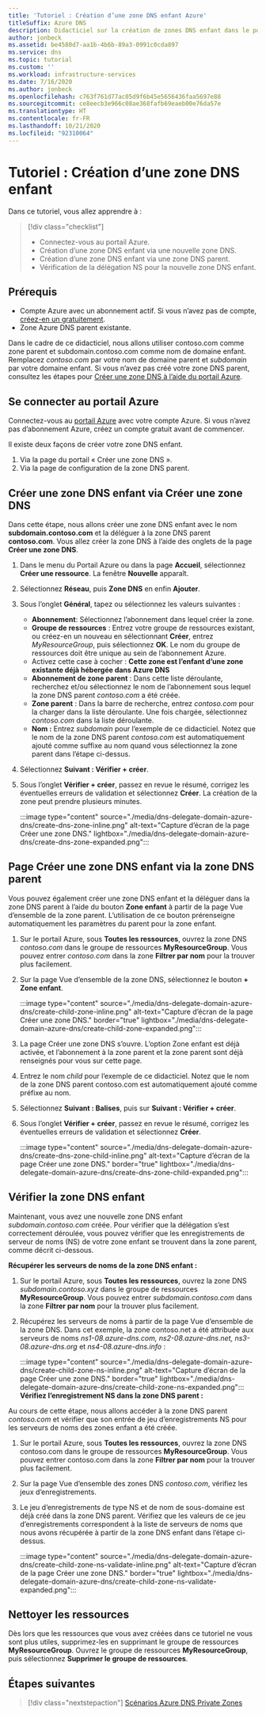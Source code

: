 ```yaml
---
title: 'Tutoriel : Création d’une zone DNS enfant Azure'
titleSuffix: Azure DNS
description: Didacticiel sur la création de zones DNS enfant dans le portail Azure.
author: jonbeck
ms.assetid: be4580d7-aa1b-4b6b-89a3-0991c0cda897
ms.service: dns
ms.topic: tutorial
ms.custom: ''
ms.workload: infrastructure-services
ms.date: 7/16/2020
ms.author: jonbeck
ms.openlocfilehash: c763f761d77ac05d9f6b45e5656436faa5697e88
ms.sourcegitcommit: ce8eecb3e966c08ae368fafb69eaeb00e76da57e
ms.translationtype: HT
ms.contentlocale: fr-FR
ms.lasthandoff: 10/21/2020
ms.locfileid: "92310064"
---
```

# <a name="tutorial-creating-a-new-child-dns-zone"></a>Tutoriel : Création d’une zone DNS enfant

Dans ce tutoriel, vous allez apprendre à : 

> [!div class="checklist"]
> * Connectez-vous au portail Azure.
> * Création d’une zone DNS enfant via une nouvelle zone DNS.
> * Création d’une zone DNS enfant via une zone DNS parent.
> * Vérification de la délégation NS pour la nouvelle zone DNS enfant.



## <a name="prerequisites"></a>Prérequis

* Compte Azure avec un abonnement actif.  Si vous n’avez pas de compte, [créez-en un gratuitement](https://azure.microsoft.com/free/?WT.mc_id=A261C142F).
* Zone Azure DNS parent existante.  

Dans le cadre de ce didacticiel, nous allons utiliser contoso.com comme zone parent et subdomain.contoso.com comme nom de domaine enfant.  Remplacez *contoso.com* par votre nom de domaine parent et *subdomain* par votre domaine enfant.  Si vous n’avez pas créé votre zone DNS parent, consultez les étapes pour [Créer une zone DNS à l’aide du portail Azure](https://docs.microsoft.com/azure/dns/dns-getstarted-portal#create-a-dns-zone). 


## <a name="sign-in-to-azure-portal"></a>Se connecter au portail Azure

Connectez-vous au [portail Azure](https://portal.azure.com/) avec votre compte Azure.
Si vous n’avez pas d’abonnement Azure, créez un compte gratuit avant de commencer.

Il existe deux façons de créer votre zone DNS enfant.
1.  Via la page du portail « Créer une zone DNS ».
1.  Via la page de configuration de la zone DNS parent.


## <a name="create-child-dns-zone-via-create-dns-zone"></a>Créer une zone DNS enfant via Créer une zone DNS

Dans cette étape, nous allons créer une zone DNS enfant avec le nom **subdomain.contoso.com** et la déléguer à la zone DNS parent **contoso.com**. Vous allez créer la zone DNS à l’aide des onglets de la page **Créer une zone DNS**.
1.  Dans le menu du Portail Azure ou dans la page **Accueil**, sélectionnez **Créer une ressource**. La fenêtre **Nouvelle** apparaît.
1.  Sélectionnez **Réseau**, puis **Zone DNS** en enfin **Ajouter**.

1.  Sous l’onglet **Général**, tapez ou sélectionnez les valeurs suivantes :
    * **Abonnement**: Sélectionnez l’abonnement dans lequel créer la zone.
    * **Groupe de ressources** : Entrez votre groupe de ressources existant, ou créez-en un nouveau en sélectionnant **Créer**, entrez *MyResourceGroup*, puis sélectionnez **OK**. Le nom du groupe de ressources doit être unique au sein de l’abonnement Azure.
    * Activez cette case à cocher : **Cette zone est l’enfant d’une zone existante déjà hébergée dans Azure DNS**
    * **Abonnement de zone parent** : Dans cette liste déroulante, recherchez et/ou sélectionnez le nom de l’abonnement sous lequel la zone DNS parent *contoso.com* a été créée.
    * **Zone parent** : Dans la barre de recherche, entrez *contoso.com* pour la charger dans la liste déroulante. Une fois chargée, sélectionnez *contoso.com* dans la liste déroulante.
    * **Nom :** Entrez *subdomain* pour l’exemple de ce didacticiel. Notez que le nom de la zone DNS parent *contoso.com* est automatiquement ajouté comme suffixe au nom quand vous sélectionnez la zone parent dans l’étape ci-dessus.

1. Sélectionnez **Suivant : Vérifier + créer**.
1. Sous l’onglet **Vérifier + créer**, passez en revue le résumé, corrigez les éventuelles erreurs de validation et sélectionnez **Créer**.
La création de la zone peut prendre plusieurs minutes.

 
    :::image type="content" source="./media/dns-delegate-domain-azure-dns/create-dns-zone-inline.png" alt-text="Capture d’écran de la page Créer une zone DNS." lightbox="./media/dns-delegate-domain-azure-dns/create-dns-zone-expanded.png":::

## <a name="create-child-dns-zone-via-parent-dns-zone-overview-page"></a>Page Créer une zone DNS enfant via la zone DNS parent
Vous pouvez également créer une zone DNS enfant et la déléguer dans la zone DNS parent à l’aide du bouton **Zone enfant** à partir de la page Vue d’ensemble de la zone parent. L’utilisation de ce bouton prérenseigne automatiquement les paramètres du parent pour la zone enfant. 

1.  Sur le portail Azure, sous **Toutes les ressources**, ouvrez la zone DNS *contoso.com* dans le groupe de ressources **MyResourceGroup**. Vous pouvez entrer *contoso.com* dans la zone **Filtrer par nom** pour la trouver plus facilement.
1.  Sur la page Vue d’ensemble de la zone DNS, sélectionnez le bouton **+ Zone enfant**.

      :::image type="content" source="./media/dns-delegate-domain-azure-dns/create-child-zone-inline.png" alt-text="Capture d’écran de la page Créer une zone DNS." border="true" lightbox="./media/dns-delegate-domain-azure-dns/create-child-zone-expanded.png":::

1.  La page Créer une zone DNS s’ouvre. L’option Zone enfant est déjà activée, et l’abonnement à la zone parent et la zone parent sont déjà renseignés pour vous sur cette page.
1.  Entrez le nom *child* pour l’exemple de ce didacticiel. Notez que le nom de la zone DNS parent contoso.com est automatiquement ajouté comme préfixe au nom.
1.  Sélectionnez **Suivant : Balises**, puis sur **Suivant : Vérifier + créer**.
1.  Sous l’onglet **Vérifier + créer**, passez en revue le résumé, corrigez les éventuelles erreurs de validation et sélectionnez **Créer**.

    :::image type="content" source="./media/dns-delegate-domain-azure-dns/create-dns-zone-child-inline.png" alt-text="Capture d’écran de la page Créer une zone DNS." border="true"  lightbox="./media/dns-delegate-domain-azure-dns/create-dns-zone-child-expanded.png":::
## <a name="verify-child-dns-zone"></a>Vérifier la zone DNS enfant
Maintenant, vous avez une nouvelle zone DNS enfant *subdomain.contoso.com* créée. Pour vérifier que la délégation s’est correctement déroulée, vous pouvez vérifier que les enregistrements de serveur de noms (NS) de votre zone enfant se trouvent dans la zone parent, comme décrit ci-dessous.  

**Récupérer les serveurs de noms de la zone DNS enfant :**

1.  Sur le portail Azure, sous **Toutes les ressources**, ouvrez la zone DNS *subdomain.contoso.xyz* dans le groupe de ressources **MyResourceGroup**. Vous pouvez entrer *subdomain.contoso.com* dans la zone **Filtrer par nom** pour la trouver plus facilement.
1.  Récupérez les serveurs de noms à partir de la page Vue d’ensemble de la zone DNS. Dans cet exemple, la zone contoso.net a été attribuée aux serveurs de noms *ns1-08.azure-dns.com, ns2-08.azure-dns.net, ns3-08.azure-dns.org* et *ns4-08.azure-dns.info* :

      :::image type="content" source="./media/dns-delegate-domain-azure-dns/create-child-zone-ns-inline.png" alt-text="Capture d’écran de la page Créer une zone DNS." border="true" lightbox="./media/dns-delegate-domain-azure-dns/create-child-zone-ns-expanded.png":::
**Vérifiez l’enregistrement NS dans la zone DNS parent :**

Au cours de cette étape, nous allons accéder à la zone DNS parent *contoso.com* et vérifier que son entrée de jeu d’enregistrements NS pour les serveurs de noms des zones enfant a été créée.

1. Sur le portail Azure, sous **Toutes les ressources**, ouvrez la zone DNS contoso.com dans le groupe de ressources **MyResourceGroup**. Vous pouvez entrer contoso.com dans la zone **Filtrer par nom** pour la trouver plus facilement.
1.  Sur la page Vue d’ensemble des zones DNS *contoso.com*, vérifiez les jeux d’enregistrements.
1.  Le jeu d’enregistrements de type NS et de nom de sous-domaine est déjà créé dans la zone DNS parent. Vérifiez que les valeurs de ce jeu d’enregistrements correspondent à la liste de serveurs de noms que nous avons récupérée à partir de la zone DNS enfant dans l’étape ci-dessus.

     :::image type="content" source="./media/dns-delegate-domain-azure-dns/create-child-zone-ns-validate-inline.png" alt-text="Capture d’écran de la page Créer une zone DNS." border="true" lightbox="./media/dns-delegate-domain-azure-dns/create-child-zone-ns-validate-expanded.png":::
## <a name="clean-up-resources"></a>Nettoyer les ressources
Dès lors que les ressources que vous avez créées dans ce tutoriel ne vous sont plus utiles, supprimez-les en supprimant le groupe de ressources **MyResourceGroup**. Ouvrez le groupe de ressources **MyResourceGroup**, puis sélectionnez **Supprimer le groupe de ressources**.



## <a name="next-steps"></a>Étapes suivantes

> [!div class="nextstepaction"]
> [Scénarios Azure DNS Private Zones](private-dns-scenarios.md)
